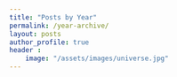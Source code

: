 ```yaml
---
title: "Posts by Year"
permalink: /year-archive/
layout: posts
author_profile: true
header :
    image: "/assets/images/universe.jpg"
---
```

